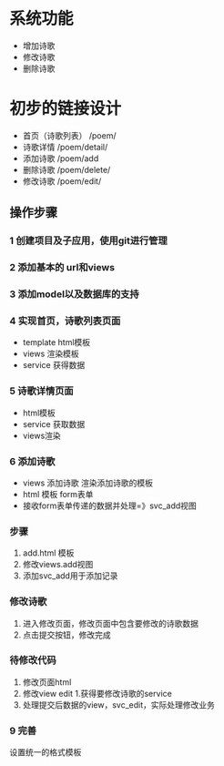 # 系统功能
* 增加诗歌
* 修改诗歌
* 删除诗歌

# 初步的链接设计
* 首页（诗歌列表） /poem/
* 诗歌详情 /poem/detail/<id>
* 添加诗歌 /poem/add
* 删除诗歌 /poem/delete/<id>
* 修改诗歌 /poem/edit/<id>

## 操作步骤
### 1 创建项目及子应用，使用git进行管理
### 2 添加基本的 url和views
### 3 添加model以及数据库的支持
### 4 实现首页，诗歌列表页面
* template html模板
* views 渲染模板
* service 获得数据
### 5 诗歌详情页面
* html模板
* service 获取数据
* views渲染
### 6 添加诗歌
* views 添加诗歌 渲染添加诗歌的模板
* html 模板 form表单
* 接收form表单传递的数据并处理=》svc_add视图
### 步骤
1. add.html 模板
2. 修改views.add视图
3. 添加svc_add用于添加记录
### 修改诗歌
1. 进入修改页面，修改页面中包含要修改的诗歌数据
2. 点击提交按钮，修改完成
### 待修改代码
1. 修改页面html
2. 修改view edit
    1.获得要修改诗歌的service
3. 处理提交后数据的view，svc_edit，实际处理修改业务

### 9 完善
设置统一的格式模板